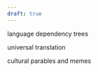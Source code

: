 ```yaml
---
draft: true
---
```









language dependency trees

universal translation

cultural parables and memes